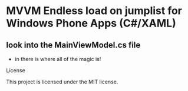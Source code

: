 MVVM Endless load on jumplist for Windows Phone Apps (C#/XAML)
=========================
 

## look into the MainViewModel.cs file

 - in there is where all of the magic is!


License

This project is licensed under the MIT license.
